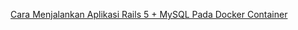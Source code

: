

[Cara Menjalankan Aplikasi Rails 5 + MySQL Pada Docker Container](http://achmiral.id/2016/11/30/cara-menjalankan-aplikasi-rails-5-dan-mysql-pada-docker-container.html)